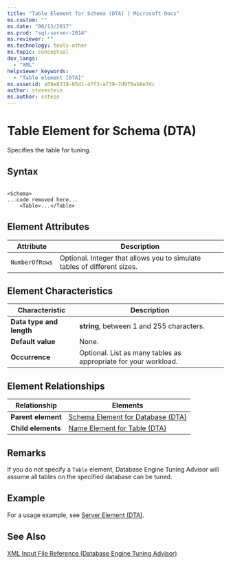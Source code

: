 ```yaml
---
title: "Table Element for Schema (DTA) | Microsoft Docs"
ms.custom: ""
ms.date: "06/13/2017"
ms.prod: "sql-server-2014"
ms.reviewer: ""
ms.technology: tools-other
ms.topic: conceptual
dev_langs: 
  - "XML"
helpviewer_keywords: 
  - "Table element [DTA]"
ms.assetid: a59e8319-05d1-47f3-af39-7d970ab8e7dc
author: stevestein
ms.author: sstein
---
```

# Table Element for Schema (DTA)
  Specifies the table for tuning.  
  
## Syntax  
  
```  
  
<Schema>  
...code removed here...  
    <Table>...</Table>  
```  
  
## Element Attributes  
  
|Attribute|Description|  
|---------------|-----------------|  
|`NumberOfRows`|Optional. Integer that allows you to simulate tables of different sizes.|  
  
## Element Characteristics  
  
|Characteristic|Description|  
|--------------------|-----------------|  
|**Data type and length**|**string**, between 1 and 255 characters.|  
|**Default value**|None.|  
|**Occurrence**|Optional. List as many tables as appropriate for your workload.|  
  
## Element Relationships  
  
|Relationship|Elements|  
|------------------|--------------|  
|**Parent element**|[Schema Element for Database &#40;DTA&#41;](schema-element-for-database-dta.md)|  
|**Child elements**|[Name Element for Table &#40;DTA&#41;](name-element-for-table-dta.md)|  
  
## Remarks  
 If you do not specify a `Table` element, Database Engine Tuning Advisor will assume all tables on the specified database can be tuned.  
  
## Example  
 For a usage example, see [Server Element &#40;DTA&#41;](server-element-dta.md).  
  
## See Also  
 [XML Input File Reference &#40;Database Engine Tuning Advisor&#41;](xml-input-file-reference-database-engine-tuning-advisor.md)  
  
  
